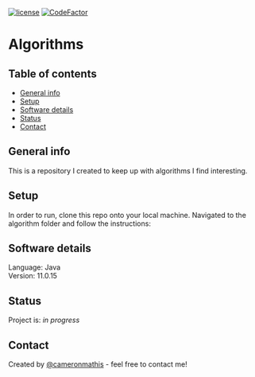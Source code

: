 [![license](https://img.shields.io/github/license/cameronmathis/Algorithms)](LICENSE)
[![CodeFactor](https://www.codefactor.io/repository/github/cameronmathis/Algorithms/badge)](https://www.codefactor.io/repository/github/cameronmathis/Algorithms)

# Algorithms

## Table of contents

- [General info](#general-info)
- [Setup](#setup)
- [Software details](#Software-details)
- [Status](#status)
- [Contact](#contact)

## General info

This is a repository I created to keep up with algorithms I find interesting.

## Setup

In order to run, clone this repo onto your local machine. Navigated to the algorithm folder and follow the instructions:

## Software details

Language: Java</br>
Version: 11.0.15

## Status

Project is: _in progress_

## Contact

Created by [@cameronmathis](https://github.com/cameronmathis/) - feel free to contact me!
